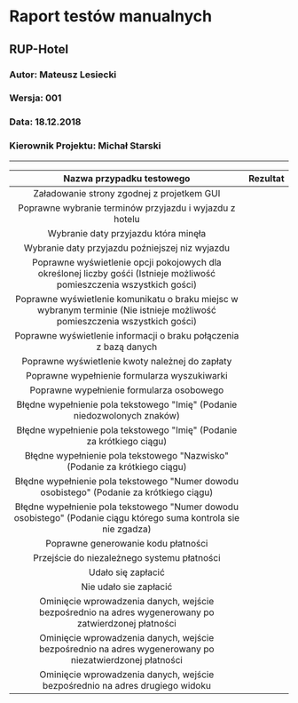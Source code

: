 # Raport testów manualnych

## RUP-Hotel

### Autor: Mateusz Lesiecki

### Wersja: 001

### Data: 18.12.2018

### Kierownik Projektu: Michał Starski

---

| Nazwa przypadku testowego                                                                                                   | Rezultat |
|:---------------------------------------------------------------------------------------------------------------------------:|:--------:|
| Załadowanie strony zgodnej z projetkem GUI                                                                                  |          |
| Poprawne wybranie terminów przyjazdu i wyjazdu z hotelu                                                                     |          |
| Wybranie daty przyjazdu która minęła                                                                                        |          |
| Wybranie daty przyjazdu poźniejszej niz wyjazdu                                                                             |          |
| Poprawne wyświetlenie opcji pokojowych dla określonej liczby gośći (Istnieje możliwość pomieszczenia wszystkich gości)      |          |
| Poprawne wyświetlenie komunikatu o braku miejsc w wybranym terminie (Nie istnieje możliwość pomieszczenia wszystkich gości) |          |
| Poprawne wyświetlenie informacji o braku połączenia z bazą danych                                                           |          |
| Poprawne wyświetlenie kwoty należnej do zapłaty                                                                             |          |
| Poprawne wypełnienie formularza wyszukiwarki                                                                                |          |
| Poprawne wypełnienie formularza osobowego                                                                                   |          |
| Błędne wypełnienie pola tekstowego "Imię" (Podanie niedozwolonych znaków)                                                   |          |
| Błędne wypełnienie pola tekstowego "Imię" (Podanie za krótkiego ciągu)                                                      |          |
| Błędne wypełnienie pola tekstowego "Nazwisko" (Podanie za krótkiego ciągu)                                                  |          |
| Błędne wypełnienie pola tekstowego "Numer dowodu osobistego" (Podanie za krótkiego ciągu)                                   |          |
| Błędne wypełnienie pola tekstowego "Numer dowodu osobistego" (Podanie ciągu którego suma kontrola sie nie zgadza)           |          |
| Poprawne generowanie kodu płatności                                                                                         |          |
| Przejście do niezależnego systemu płatności                                                                                 |          |
| Udało się zapłacić                                                                                                          |          |
| Nie udało sie zapłacić                                                                                                      |          |
| Ominięcie wprowadzenia danych, wejście bezpośrednio na adres wygenerowany po zatwierdzonej płatności                        |          |
| Ominięcie wprowadzenia danych, wejście bezpośrednio na adres wygenerowany po niezatwierdzonej płatności                     |          |
| Ominięcie wprowadzenia danych, wejście bezpośrednio na adres drugiego widoku                                                |          |
